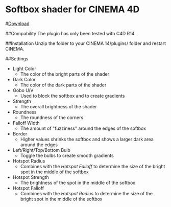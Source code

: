 Softbox shader for CINEMA 4D
=================

#[Download](https://github.com/CreativeTools/ct-softbox-shader/archive/master.zip)

##Compability
The plugin has only been tested with C4D R14.

##Installation
Unzip the folder to your CINEMA 14/plugins/ folder and restart CINEMA.

##Settings
* Light Color
  * The color of the bright parts of the shader
* Dark Color
  * The color of the dark parts of the shader
* Gobo U/V
  * Used to block the softbox and to create gradients
* Strength
  * The overall brightness of the shader
* Roundness
  * The roundness of the corners
* Falloff Width
  * The amount of "fuzziness" around the edges of the softbox
* Border
  * Higher values shrinks the softbox and shows a larger dark area around the edges
* Left/Right/Top/Bottom Bulb
  * Toggle the bulbs to create smooth gradients
* Hotspot Radius
  * Combines with the _Hotspot Falloff_ to determine the size of the bright spot in the middle of the softbox
* Hotspot Strength
  * The brightness of the spot in the middle of the softbox
* Hotspot Falloff
  * Combines with the _Hotspot Radius_ to determine the size of the bright spot in the middle of the softbox
